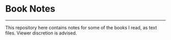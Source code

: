 # Book Notes
---
This repository here contains notes for some of the books I read, as text files.
Viewer discretion is advised.